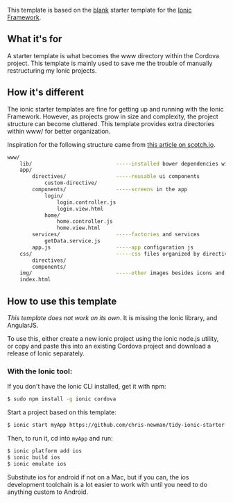 This template is based on the [blank](https://github.com/driftyco/ionic-starter-blank) starter template for the [Ionic Framework](http://ionicframework.com/).

## What it's for
A starter template is what becomes the www directory within the Cordova project.
This template is mainly used to save me the trouble of manually restructuring my Ionic projects.

## How it's different
The ionic starter templates are fine for getting up and running with the Ionic Framework. However, as projects grow in size and complexity, the project structure can become cluttered. This template provides extra directories within www/ for better organization. 

Inspiration for the following structure came from [this article on scotch.io](https://scotch.io/tutorials/angularjs-best-practices-directory-structure).

```bash
www/
    lib/                           -----installed bower dependencies will get put here
    app/
        directives/                -----reusable ui components
            custom-directive/
        components/                -----screens in the app
            login/
                login.controller.js
                login.view.html
            home/
                home.controller.js
                home.view.html
        services/                  -----factories and services
            getData.service.js
        app.js                     -----app configuration js
    css/                           -----css files organized by directive or view
        directives/
        components/
    img/                           -----other images besides icons and splash screens go here
    index.html
```


## How to use this template

*This template does not work on its own*. It is missing the Ionic library, and AngularJS.

To use this, either create a new ionic project using the ionic node.js utility, or copy and paste this into an existing Cordova project and download a release of Ionic separately.

### With the Ionic tool:

If you don't have the Ionic CLI installed, get it with npm:

```bash
$ sudo npm install -g ionic cordova
```

Start a project based on this template:

```bash
$ ionic start myApp https://github.com/chris-newman/tidy-ionic-starter.git
```

Then, to run it, cd into `myApp` and run:

```bash
$ ionic platform add ios 
$ ionic build ios
$ ionic emulate ios
```

Substitute ios for android if not on a Mac, but if you can, the ios development toolchain is a lot easier to work with until you need to do anything custom to Android.
